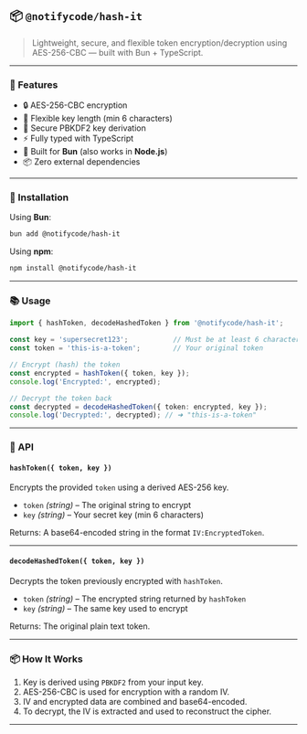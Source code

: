 ## 📦 `@notifycode/hash-it`

> Lightweight, secure, and flexible token encryption/decryption using AES-256-CBC — built with Bun + TypeScript.

---

### 🔐 Features

* 🔒 AES-256-CBC encryption
* 🔑 Flexible key length (min 6 characters)
* 🧠 Secure PBKDF2 key derivation
* ⚡ Fully typed with TypeScript
* 🐰 Built for **Bun** (also works in **Node.js**)
* 📦 Zero external dependencies

---

### 🚀 Installation

Using **Bun**:

```bash
bun add @notifycode/hash-it
```

Using **npm**:

```bash
npm install @notifycode/hash-it
```

---

### 📚 Usage

```ts
import { hashToken, decodeHashedToken } from '@notifycode/hash-it';

const key = 'supersecret123';           // Must be at least 6 characters
const token = 'this-is-a-token';        // Your original token

// Encrypt (hash) the token
const encrypted = hashToken({ token, key });
console.log('Encrypted:', encrypted);

// Decrypt the token back
const decrypted = decodeHashedToken({ token: encrypted, key });
console.log('Decrypted:', decrypted); // ➜ "this-is-a-token"
```

---

### 📘 API

#### `hashToken({ token, key })`

Encrypts the provided `token` using a derived AES-256 key.

* `token` *(string)* – The original string to encrypt
* `key` *(string)* – Your secret key (min 6 characters)

Returns: A base64-encoded string in the format `IV:EncryptedToken`.

---

#### `decodeHashedToken({ token, key })`

Decrypts the token previously encrypted with `hashToken`.

* `token` *(string)* – The encrypted string returned by `hashToken`
* `key` *(string)* – The same key used to encrypt

Returns: The original plain text token.

---

### 📦 How It Works

1. Key is derived using `PBKDF2` from your input key.
2. AES-256-CBC is used for encryption with a random IV.
3. IV and encrypted data are combined and base64-encoded.
4. To decrypt, the IV is extracted and used to reconstruct the cipher.

---